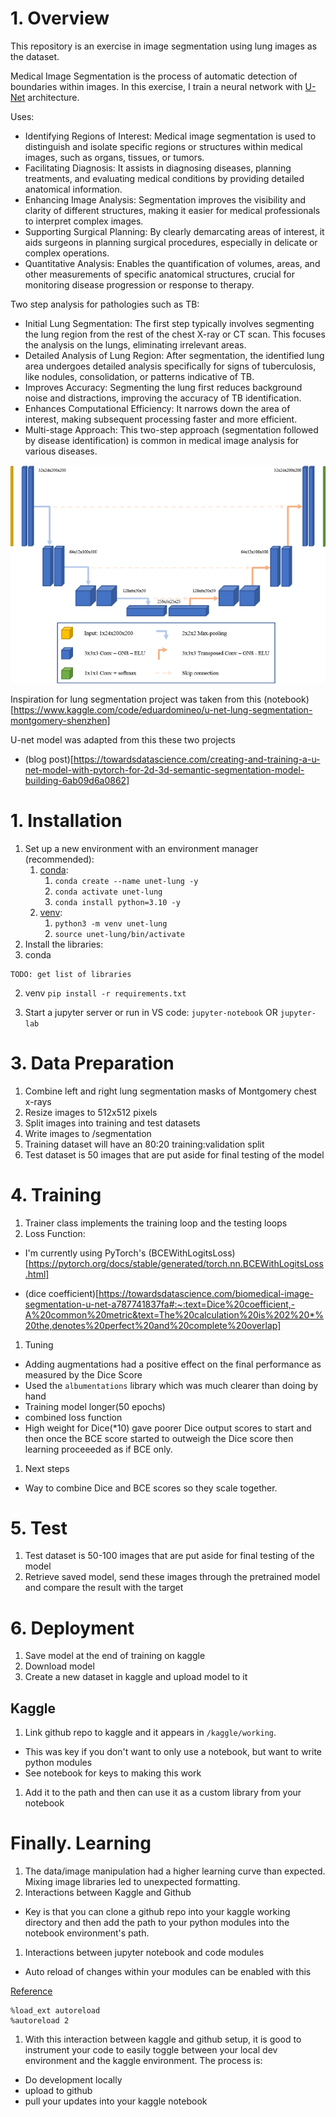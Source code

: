 # 1. Overview
This repository is an exercise in image segmentation using lung images as the dataset. 

Medical Image Segmentation is the process of automatic detection of boundaries within images. In this exercise, I train a neural network with [U-Net](https://arxiv.org/abs/1505.04597) architecture.

Uses: 
- Identifying Regions of Interest: Medical image segmentation is used to distinguish and isolate specific regions or structures within medical images, such as organs, tissues, or tumors.
- Facilitating Diagnosis: It assists in diagnosing diseases, planning treatments, and evaluating medical conditions by providing detailed anatomical information.
- Enhancing Image Analysis: Segmentation improves the visibility and clarity of different structures, making it easier for medical professionals to interpret complex images.
- Supporting Surgical Planning: By clearly demarcating areas of interest, it aids surgeons in planning surgical procedures, especially in delicate or complex operations.
- Quantitative Analysis: Enables the quantification of volumes, areas, and other measurements of specific anatomical structures, crucial for monitoring disease progression or response to therapy.

Two step analysis for pathologies such as TB:
- Initial Lung Segmentation: The first step typically involves segmenting the lung region from the rest of the chest X-ray or CT scan. This focuses the analysis on the lungs, eliminating irrelevant areas.
- Detailed Analysis of Lung Region: After segmentation, the identified lung area undergoes detailed analysis specifically for signs of tuberculosis, like nodules, consolidation, or patterns indicative of TB.
- Improves Accuracy: Segmenting the lung first reduces background noise and distractions, improving the accuracy of TB identification.
- Enhances Computational Efficiency: It narrows down the area of interest, making subsequent processing faster and more efficient.
- Multi-stage Approach: This two-step approach (segmentation followed by disease identification) is common in medical image analysis for various diseases.

![unet](images/unet.png)

Inspiration for lung segmentation project was taken from this (notebook)[https://www.kaggle.com/code/eduardomineo/u-net-lung-segmentation-montgomery-shenzhen]

U-net model was adapted from this these two projects

- (blog post)[https://towardsdatascience.com/creating-and-training-a-u-net-model-with-pytorch-for-2d-3d-semantic-segmentation-model-building-6ab09d6a0862]

# 1. Installation

1. Set up a new environment with an environment manager (recommended):
   1. [conda](https://docs.conda.io/en/latest/miniconda.html):
      1. `conda create --name unet-lung -y`
      2. `conda activate unet-lung`
      3. `conda install python=3.10 -y`
   2. [venv](https://docs.python.org/3/library/venv.html):
      1. `python3 -m venv unet-lung`
      2. `source unet-lung/bin/activate`
2. Install the libraries:
  1. conda
```
TODO: get list of libraries
```

  2. venv
    `pip install -r requirements.txt`

3. Start a jupyter server or run in VS code:
`jupyter-notebook` OR `jupyter-lab`


# 3. Data Preparation

1. Combine left and right lung segmentation masks of Montgomery chest x-rays
1. Resize images to 512x512 pixels
1. Split images into training and test datasets
1. Write images to /segmentation 
1. Training dataset will have an 80:20 training:validation split
1. Test dataset is 50 images that are put aside for final testing of the model

# 4. Training
1. Trainer class implements the training loop and the testing loops
1. Loss Function: 
 - I'm currently using PyTorch's (BCEWithLogitsLoss)[https://pytorch.org/docs/stable/generated/torch.nn.BCEWithLogitsLoss.html]

 - (dice coefficient)[https://towardsdatascience.com/biomedical-image-segmentation-u-net-a787741837fa#:~:text=Dice%20coefficient,-A%20common%20metric&text=The%20calculation%20is%202%20*%20the,denotes%20perfect%20and%20complete%20overlap]

1. Tuning
 - Adding augmentations had a positive effect on the final performance as measured by the Dice Score
  - Used the `albumentations` library which was much clearer than doing by hand
 - Training model longer(50 epochs)  
 - combined loss function
  - High weight for Dice(*10) gave poorer Dice output scores to start and then once the BCE score started to outweigh the Dice score then learning proceeeded as if BCE only.

1. Next steps
  - Way to combine Dice and BCE scores so they scale together.

# 5. Test
1. Test dataset is 50-100 images that are put aside for final testing of the model
2. Retrieve saved model, send these images through the pretrained model and compare the result with the target

# 6. Deployment
1. Save model at the end of training on kaggle
1. Download model
1. Create a new dataset in kaggle and upload model to it

## Kaggle

1. Link github repo to kaggle and it appears in `/kaggle/working`.
  - This was key if you don't want to only use a notebook, but want to write python modules
  - See notebook for keys to making this work
1. Add it to the path and then can use it as a custom library from your notebook

# Finally. Learning
1. The data/image manipulation had a higher learning curve than expected.  Mixing image libraries led to unexpected formatting.
1. Interactions between Kaggle and Github
 - Key is that you can clone a github repo into your kaggle working directory and then add the path to your python modules into the notebook environment's path. 
1. Interactions between jupyter notebook and code modules
 - Auto reload of changes within your modules can be enabled with this

[Reference](https://bobbyhadz.com/blog/jupyter-notebook-reload-module#:~:text=Use%20the%20%25load_ext%20autoreload%20magic,before%20executing%20the%20Python%20code.)
```
%load_ext autoreload
%autoreload 2

```
1. With this interaction between kaggle and github setup, it is good to instrument your code to easily toggle between your local dev environment and the kaggle environment.  The process is:
 - Do development locally
 - upload to github
 - pull your updates into your kaggle notebook